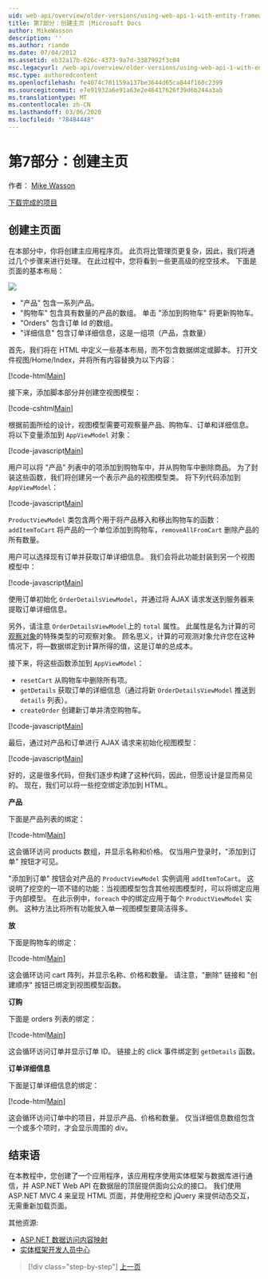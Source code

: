 ```yaml
---
uid: web-api/overview/older-versions/using-web-api-1-with-entity-framework-5/using-web-api-with-entity-framework-part-7
title: 第7部分：创建主页 |Microsoft Docs
author: MikeWasson
description: ''
ms.author: riande
ms.date: 07/04/2012
ms.assetid: eb32a17b-626c-4373-9a7d-3387992f3c04
msc.legacyurl: /web-api/overview/older-versions/using-web-api-1-with-entity-framework-5/using-web-api-with-entity-framework-part-7
msc.type: authoredcontent
ms.openlocfilehash: fe4074c701159a137be3644d65ca844f160c2399
ms.sourcegitcommit: e7e91932a6e91a63e2e46417626f39d6b244a3ab
ms.translationtype: MT
ms.contentlocale: zh-CN
ms.lasthandoff: 03/06/2020
ms.locfileid: "78484448"
---
```

# <a name="part-7-creating-the-main-page"></a>第7部分：创建主页

作者： [Mike Wasson](https://github.com/MikeWasson)

[下载完成的项目](https://code.msdn.microsoft.com/ASP-NET-Web-API-with-afa30545)

## <a name="creating-the-main-page"></a>创建主页面

在本部分中，你将创建主应用程序页。 此页将比管理页更复杂，因此，我们将通过几个步骤来进行处理。 在此过程中，您将看到一些更高级的挖空技术。 下面是页面的基本布局：

![](using-web-api-with-entity-framework-part-7/_static/image1.png)

- "产品" 包含一系列产品。
- "购物车" 包含具有数量的产品的数组。 单击 "添加到购物车" 将更新购物车。
- "Orders" 包含订单 Id 的数组。
- "详细信息" 包含订单详细信息，这是一组项（产品，含数量）

首先，我们将在 HTML 中定义一些基本布局，而不包含数据绑定或脚本。 打开文件视图/Home/Index，并将所有内容替换为以下内容：

[!code-html[Main](using-web-api-with-entity-framework-part-7/samples/sample1.html)]

接下来，添加脚本部分并创建空视图模型：

[!code-cshtml[Main](using-web-api-with-entity-framework-part-7/samples/sample2.cshtml)]

根据前面所绘的设计，视图模型需要可观察量产品、购物车、订单和详细信息。 将以下变量添加到 `AppViewModel` 对象：

[!code-javascript[Main](using-web-api-with-entity-framework-part-7/samples/sample3.js)]

用户可以将 "产品" 列表中的项添加到购物车中，并从购物车中删除商品。 为了封装这些函数，我们将创建另一个表示产品的视图模型类。 将下列代码添加到 `AppViewModel`：

[!code-javascript[Main](using-web-api-with-entity-framework-part-7/samples/sample4.js?highlight=4)]

`ProductViewModel` 类包含两个用于将产品移入和移出购物车的函数： `addItemToCart` 将产品的一个单位添加到购物车，`removeAllFromCart` 删除产品的所有数量。

用户可以选择现有订单并获取订单详细信息。 我们会将此功能封装到另一个视图模型中：

[!code-javascript[Main](using-web-api-with-entity-framework-part-7/samples/sample5.js?highlight=4)]

使用订单初始化 `OrderDetailsViewModel`，并通过将 AJAX 请求发送到服务器来提取订单详细信息。

另外，请注意 `OrderDetailsViewModel`上的 `total` 属性。 此属性是名为计算的可[观察对象](http://knockoutjs.com/documentation/computedObservables.html)的特殊类型的可观察对象。 顾名思义，计算的可观测对象允许您在这种情况下，将&#8212;数据绑定到计算所得的值，这是订单的总成本。

接下来，将这些函数添加到 `AppViewModel`：

- `resetCart` 从购物车中删除所有项。
- `getDetails` 获取订单的详细信息（通过将新 `OrderDetailsViewModel` 推送到 `details` 列表）。
- `createOrder` 创建新订单并清空购物车。

[!code-javascript[Main](using-web-api-with-entity-framework-part-7/samples/sample6.js?highlight=4)]

最后，通过对产品和订单进行 AJAX 请求来初始化视图模型：

[!code-javascript[Main](using-web-api-with-entity-framework-part-7/samples/sample7.js)]

好的，这是很多代码，但我们逐步构建了这种代码，因此，但愿设计是显而易见的。 现在，我们可以将一些挖空绑定添加到 HTML。

**产品**

下面是产品列表的绑定：

[!code-html[Main](using-web-api-with-entity-framework-part-7/samples/sample8.html)]

这会循环访问 products 数组，并显示名称和价格。 仅当用户登录时，"添加到订单" 按钮才可见。

"添加到订单" 按钮会对产品的 `ProductViewModel` 实例调用 `addItemToCart`。 这说明了挖空的一项不错的功能：当视图模型包含其他视图模型时，可以将绑定应用于内部模型。 在此示例中，`foreach` 中的绑定应用于每个 `ProductViewModel` 实例。 这种方法比将所有功能放入单一视图模型要简洁得多。

**放**

下面是购物车的绑定：

[!code-html[Main](using-web-api-with-entity-framework-part-7/samples/sample9.html)]

这会循环访问 cart 阵列，并显示名称、价格和数量。 请注意，"删除" 链接和 "创建顺序" 按钮已绑定到视图模型函数。

**订购**

下面是 orders 列表的绑定：

[!code-html[Main](using-web-api-with-entity-framework-part-7/samples/sample10.html)]

这会循环访问订单并显示订单 ID。 链接上的 click 事件绑定到 `getDetails` 函数。

**订单详细信息**

下面是订单详细信息的绑定：

[!code-html[Main](using-web-api-with-entity-framework-part-7/samples/sample11.html)]

这会循环访问订单中的项目，并显示产品、价格和数量。 仅当详细信息数组包含一个或多个项时，才会显示周围的 div。

## <a name="conclusion"></a>结束语

在本教程中，您创建了一个应用程序，该应用程序使用实体框架与数据库进行通信，并 ASP.NET Web API 在数据层的顶层提供面向公众的接口。 我们使用 ASP.NET MVC 4 来呈现 HTML 页面，并使用挖空和 jQuery 来提供动态交互，无需重新加载页面。

其他资源:

- [ASP.NET 数据访问内容映射](https://msdn.microsoft.com/library/6759sth4.aspx)
- [实体框架开发人员中心](https://msdn.microsoft.com/data/ef)

> [!div class="step-by-step"]
> [上一页](using-web-api-with-entity-framework-part-6.md)
